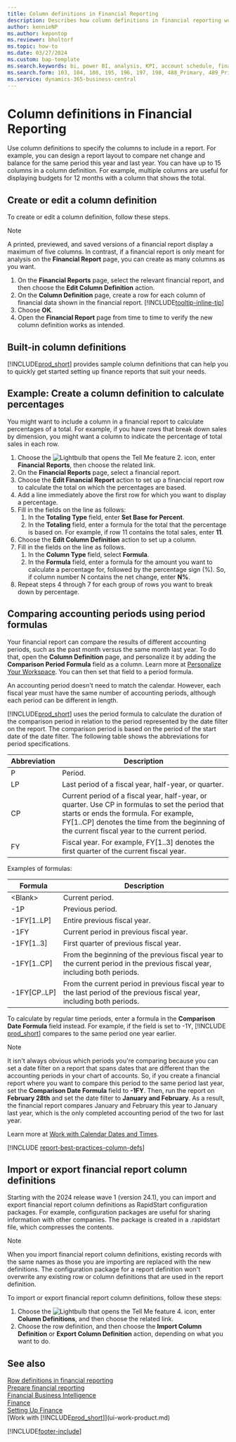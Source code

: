 ```yaml
---
title: Column definitions in Financial Reporting
description: Describes how column definitions in financial reporting work.
author: kennieNP
ms.author: kepontop
ms.reviewer: bholtorf
ms.topic: how-to
ms.date: 03/27/2024
ms.custom: bap-template
ms.search.keywords: bi, power BI, analysis, KPI, account schedule, financial report
ms.search.form: 103, 104, 108, 195, 196, 197, 198, 488_Primary, 489_Primary, 490, 764, 765, 766
ms.service: dynamics-365-business-central
---
```


# Column definitions in Financial Reporting

Use column definitions to specify the columns to include in a report. For example, you can design a report layout to compare net change and balance for the same period this year and last year. You can have up to 15 columns in a column definition. For example, multiple columns are useful for displaying budgets for 12 months with a column that shows the total.

## Create or edit a column definition

To create or edit a column definition, follow these steps.

> [!NOTE]
> A printed, previewed, and saved versions of a financial report display a maximum of five columns. In contrast, if a financial report is only meant for analysis on the **Financial Report** page, you can create as many columns as you want.

1. On the **Financial Reports** page, select the relevant financial report, and then choose the **Edit Column Definition** action.
1. On the **Column Definition** page, create a row for each column of financial data shown in the financial report. [!INCLUDE[tooltip-inline-tip](includes/tooltip-inline-tip_md.md)]
1. Choose **OK**.
1. Open the **Financial Report** page from time to time to verify the new column definition works as intended.

## Built-in column definitions

[!INCLUDE[prod_short](includes/prod_short.md)] provides sample column definitions that can help you to quickly get started setting up finance reports that suit your needs.

<!-- update this when we release the new templates in 24.1
| Column definition code | Description | How to use this column definition | 
| ------------------- | ----------- | ------------------------------ | 
| TBA 1 | TBA 1 | TBA 1 |
| TBA 2 | TBA 2 | TBA 2 |
| TBA 3 | TBA 3 | TBA 3 |
| TBA 4 | TBA 4 | TBA 4 |
-->

## Example: Create a column definition to calculate percentages

You might want to include a column in a financial report to calculate percentages of a total. For example, if you have rows that break down sales by dimension, you might want a column to indicate the percentage of total sales in each row.

1. Choose the ![Lightbulb that opens the Tell Me feature 2.](media/ui-search/search_small.png "Tell me what you want to do") icon, enter **Financial Reports**, then choose the related link.
1. On the **Financial Reports** page, select a financial report.  
1. Choose the **Edit Financial Report** action to set up a financial report row to calculate the total on which the percentages are based.  
1. Add a line immediately above the first row for which you want to display a percentage.  
1. Fill in the fields on the line as follows: 
    1. In the **Totaling Type** field, enter **Set Base for Percent**. 
    1. In the **Totaling** field, enter a formula for the total that the percentage is based on. For example, if row 11 contains the total sales, enter **11**.  
1. Choose the **Edit Column Definition** action to set up a column.  
1. Fill in the fields on the line as follows. 
    1. In the **Column Type** field, select **Formula**. 
    1. In the **Formula** field, enter a formula for the amount you want to calculate a percentage for, followed by the percentage sign (%). So, if column number N contains the net change, enter **N%**.  
1. Repeat steps 4 through 7 for each group of rows you want to break down by percentage.

## Comparing accounting periods using period formulas

Your financial report can compare the results of different accounting periods, such as the past month versus the same month last year. To do that, open the **Column Definition** page, and personalize it by adding the **Comparison Period Formula** field as a column. Learn more at [Personalize Your Workspace](ui-personalization-user.md). You can then set that field to a period formula.  

An accounting period doesn't need to match the calendar. However, each fiscal year must have the same number of accounting periods, although each period can be different in length.  

[!INCLUDE[prod_short](includes/prod_short.md)] uses the period formula to calculate the duration of the comparison period in relation to the period represented by the date filter on the report. The comparison period is based on the period of the start date of the date filter. The following table shows the abbreviations for period specifications.

| Abbreviation | Description                                                                           |
| ------------ | ------------------------------------------------------------------------------------- |
| P            | Period.                                                                                |
| LP           | Last period of a fiscal year, half-year, or quarter.                                   |
| CP           | Current period of a fiscal year, half-year, or quarter. Use CP in formulas to set the period that starts or ends the formula. For example, FY\[1..CP\] denotes the time from the beginning of the current fiscal year to the current period.|
| FY           | Fiscal year. For example, FY\[1..3\] denotes the first quarter of the current fiscal year. |

Examples of formulas:

| Formula | Description |
|-----|-----|
| \<Blank\>       | Current period. |
| \-1P            | Previous period.            |
| \-1FY\[1..LP\]  | Entire previous fiscal year.                  |
| \-1FY           | Current period in previous fiscal year.       |
| \-1FY\[1..3\]   | First quarter of previous fiscal year.        |
| \-1FY\[1..CP\]  | From the beginning of the previous fiscal year to the current period in the previous fiscal year, including both periods. |
| \-1FY\[CP..LP\] | From the current period in previous fiscal year to the last period of the previous fiscal year, including both periods.   |

To calculate by regular time periods, enter a formula in the **Comparison Date Formula** field instead. For example, if the field is set to -1Y, [!INCLUDE [prod_short](includes/prod_short.md)] compares to the same period one year earlier.

> [!NOTE]
> It isn't always obvious which periods you're comparing because you can set a date filter on a report that spans dates that are different than the accounting periods in your chart of accounts. So, if you create a financial report where you want to compare this period to the same period last year, set the **Comparison Date Formula** field to **-1FY**. Then, run the report on **February 28th** and set the date filter to **January and February**. As a result, the financial report compares January and February this year to January last year, which is the only completed accounting period of the two for last year.  

Learn more at [Work with Calendar Dates and Times](ui-enter-date-ranges.md).

[!INCLUDE [report-best-practices-column-defs](includes/report-best-practices-column-defs.md)]

## Import or export financial report column definitions

Starting with the 2024 release wave 1 (version 24.1), you can import and export financial report column definitions as RapidStart configuration packages. For example, configuration packages are useful for sharing information with other companies. The package is created in a .rapidstart file, which compresses the contents.

> [!NOTE]
> When you import financial report column definitions, existing records with the same names as those you are importing are replaced with the new definitions. The configuration package for a report definition won't overwrite any existing row or column definitions that are used in the report definition.

To import or export financial report column definitions, follow these steps:

1. Choose the ![Lightbulb that opens the Tell Me feature 4.](media/ui-search/search_small.png "Tell me what you want to do") icon, enter **Column Definitions**, and then choose the related link.
1. Choose the row definition, and then choose the **Import Column Definition** or **Export Column Definition** action, depending on what you want to do.

## See also

[Row definitions in financial reporting](bi-row-definitions.md)  
[Prepare financial reporting](bi-how-work-account-schedule.md)  
[Financial Business Intelligence](bi.md)  
[Finance](finance.md)  
[Setting Up Finance](finance-setup-finance.md)  
[Work with [!INCLUDE[prod_short](includes/prod_short.md)]](ui-work-product.md)  

[!INCLUDE[footer-include](includes/footer-banner.md)]
